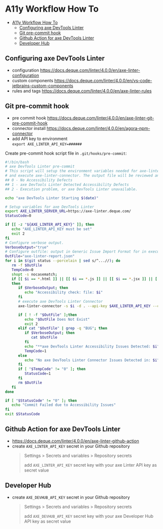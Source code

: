 # A11y Workflow How To

- [A11y Workflow How To](#a11y-workflow-how-to)
  - [Configuring axe DevTools Linter](#configuring-axe-devtools-linter)
  - [Git pre-commit hook](#git-pre-commit-hook)
  - [Github Action for axe DevTools Linter](#github-action-for-axe-devtools-linter)
  - [Developer Hub](#developer-hub)

## Configuring axe DevTools Linter

- configuration
  https://docs.deque.com/linter/4.0.0/en/axe-linter-configuration
- custom components
  https://docs.deque.com/linter/4.0.0/en/vs-code-jetbrains-custom-components
- rules and tags
  https://docs.deque.com/linter/4.0.0/en/axe-linter-rules

## Git pre-commit hook

- pre commit hook https://docs.deque.com/linter/4.0.0/en/axe-linter-git-pre-commit-hook
- connector install
  https://docs.deque.com/linter/4.0.0/en/agora-npm-connector
- add API key to environment  
  `export AXE_LINTER_API_KEY=######`

Create pre-commit hook script file in `.git/hooks/pre-commit`:

```bash
#!/bin/bash
# axe DevTools Linter pre-commit
# This script will setup the environment variables needed for axe-linter-connector
# and execute axe-linter-connector. The output file will be reviewed and call back with exit codes:
## 0 - No Accessibility Defects
## 1 - axe DevTools Linter Detected Accessibility Defects
## 2 - Execution problem, or axe DevTools Linter unavailable.

echo "axe DevTools Linter Starting $(date)"

# Setup variables for axe DevTools Linter
export AXE_LINTER_SERVER_URL=https://axe-linter.deque.com/
StatusCode=0

if [[ -z "${AXE_LINTER_API_KEY}" ]]; then
   echo "AXE_LINTER_API_KEY must be set"
   exit 2
fi
# Configure verbose output.
VerboseOutput="true"
# Configure outfile: output in Generic Issue Import Format for in execution directory.
OutFile="axe-linter-report.json"
for i in $(git status --porcelain | sed s/^...//); do
   rm -f $OutFile
   TempCode=0
   shopt -s nocasematch;
   if [[ $i == *.html ]] || [[ $i == *.js ]] || [[ $i == *.jsx ]] || [[ $i == *.tsx ]] || [[ $i == *.vue ]] || [[ $i == *.htm ]] || [[$i == *.liquid]] || [[ $i == *.md ]] || [[ $i == *.markdown ]];
   then
      if $VerboseOutput; then
         echo "Accessibility check: file: $i"
      fi
      # execute axe DevTools Linter Connector
      axe-linter-connector -s $i -d . --api-key $AXE_LINTER_API_KEY --config ./axe-linter.yml --url $AXE_LINTER_SERVER_URL

      if [ ! -f "$OutFile" ];then
         echo "$OutFile Does Not Exist"
         exit 2
      elif cat "$OutFile" | grep -q "BUG"; then
         if $VerboseOutput; then
            cat $OutFile
         fi
         echo "**axe DevTools Linter Accessibility Issues Detected: $i"
         TempCode=1
      else
         echo "No axe DevTools Linter Connector Issues Detected in: $i"
      fi
      if [ "$TempCode" != "0" ]; then
         StatusCode=1
      fi
      rm $OutFile
   fi
done

if [ "$StatusCode" != "0" ]; then
   echo "Commit Failed due to Accessibility Issues"
fi
exit $StatusCode
```

## Github Action for axe DevTools Linter

- https://docs.deque.com/linter/4.0.0/en/axe-linter-github-action
- create `AXE_LINTER_API_KEY` secret in your Github repository
  > Settings > Secrets and variables > Repository secrets
  >
  > add `AXE_LINTER_API_KEY` secret key with your axe Linter API key as secret value

## Developer Hub

- create `AXE_DEVHUB_API_KEY` secret in your Github repository
  > Settings > Secrets and variables > Repository secrets
  >
  > add `AXE_DEVHUB_API_KEY` secret key with your axe Developer Hub API key as secret value
